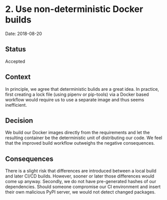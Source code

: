 # 2. Use non-deterministic Docker builds

Date: 2018-08-20

## Status

Accepted

## Context

In principle, we agree that deterministic bulids are a great idea. In practice,
first creating a lock file (using pipenv or pip-tools) via a Docker based
workflow would require us to use a separate image and thus seems inefficient.

## Decision

We build our Docker images directly from the requirements and let the resulting
container be the deterministic unit of distributing our code. We feel that the
improved build workflow outweighs the negative consequences.

## Consequences

There is a slight risk that differences are introduced between a local build and
later CI/CD builds. However, sooner or later those differences would come up
anyway. Secondly, we do not have pre-generated hashes of our dependencies.
Should someone compromise our CI environment and insert their own malicious PyPI
server, we would not detect changed packages.
